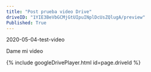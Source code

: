 ```yaml
---
title: "Post prueba video Drive"
driveID: "1YIE3BeVbGCMjGtUIpuINplDcUsZQlugA/preview"
Published: True
---
```

2020-05-04-test-video

Dame mi video

{% include googleDrivePlayer.html id=page.driveId %}
